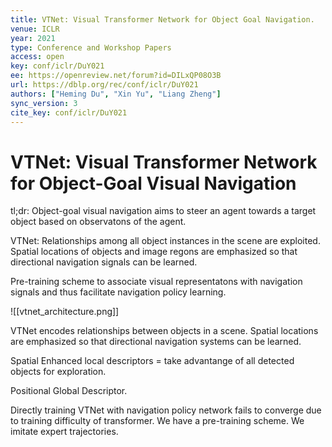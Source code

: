 ```yaml
---
title: VTNet: Visual Transformer Network for Object Goal Navigation.
venue: ICLR
year: 2021
type: Conference and Workshop Papers
access: open
key: conf/iclr/DuY021
ee: https://openreview.net/forum?id=DILxQP08O3B
url: https://dblp.org/rec/conf/iclr/DuY021
authors: ["Heming Du", "Xin Yu", "Liang Zheng"]
sync_version: 3
cite_key: conf/iclr/DuY021
---
```

# VTNet: Visual Transformer Network for Object-Goal Visual Navigation

tl;dr: Object-goal visual navigation aims to steer an agent towards a target object based on observatons of the agent.

VTNet: Relationships among all object instances in the scene are exploited. Spatial locations of objects and image regons are emphasized so that directional navigation signals can be learned.

Pre-training scheme to associate visual representatons with navigation signals and thus facilitate navigation policy learning.

![[vtnet_architecture.png]]

VTNet encodes relationships between objects in a scene. Spatial locations are emphasized so that directional navigation systems can be learned.

Spatial Enhanced local descriptors = take advantange of all detected objects for exploration.

Positional Global Descriptor.

Directly training VTNet with navigation policy network fails to converge due to training difficulty of transformer. We have a pre-training scheme. We imitate expert trajectories.